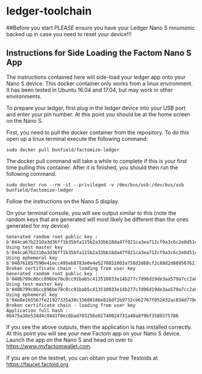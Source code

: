 # ledger-toolchain

##Before you start *PLEASE* ensure you have your Ledger Nano S mnumonic backed up in case you need to reset your device!!!

## Instructions for Side Loading the Factom Nano S App 

The instructions contained here will side-load your ledger app onto your Nano S device.  This docker container only works from a linux environment.  It has been tested in Ubuntu 16.04 and 17.04, but may work in other environments.


To prepare your ledger, first plug in the ledger device into your USB port and enter your pin number.  At this point you should be at the home screen on the Nano S.

First, you need to pull the docker container from the repository.  To do this open up a linux terminal execute the following command:

```
sudo docker pull bunfield/factomize-ledger
```

The docker pull command will take a while to complete if this is your first time pulling this container.  After it is finished, you should then run the following command.

```
sudo docker run --rm -it --privileged -v /dev/bus/usb:/dev/bus/usb bunfield/factomize-ledger
```

Follow the instructions on the Nano S display.

On your terminal console, you will see output similar to this (note the random keys that are generated will most likely be different than the ones generated for my device)


```
Generated random root public key : b'044ca67b2310a3d36ff1b35bfa115b2a33bb18da47f021ca3ea712cf9a3c6c2e0d51e193609139365b643be38ec834a8ecbd532c3098feceab08ea84b25b6682ac'
Using test master key b'044ca67b2310a3d36ff1b35bfa115b2a33bb18da47f021ca3ea712cf9a3c6c2e0d51e193609139365b643be38ec834a8ecbd532c3098feceab08ea84b25b6682ac' 
Using ephemeral key b'040761857590e41ecc495eb8783e0e4e5270851003a758d3d88cf2c88d2d88950762166a7b868a673f4f7b3dbe507fa3e8f6262cec7a8fa25aa4550f7c03723e6c'
Broken certificate chain - loading from user key
Generated random root public key : b'040b799c86cc896be70c0cc91bab5c413510033e14b277c7d96d19de3aa579a7cc2a8fae8ef5b7ec1c699d6222ff73b13017a7d755e3a4931794c200a6508c776d'
Using test master key b'040b799c86cc896be70c0cc91bab5c413510033e14b277c7d96d19de3aa579a7cc2a8fae8ef5b7ec1c699d6222ff73b13017a7d755e3a4931794c200a6508c776d' 
Using ephemeral key b'04e8e165567fe21927335a38c15680186e816df2b9732cb62767f052432ac834d770ee6d08810bb571b86898724b7b4dc25024fa92dc2ee3c87a61ad79651c201f'
Broken certificate chain - loading from user key
Application full hash : 06475a38e534d4c04d1f8ec6bad703256e02740024731a40a8f9bf3589375786
```

If you see the above outputs, then the application is has installed correctly.  At this point you will see your new Factom app on your Nano S device.  Launch the app on the Nano S and head on over to https://www.myfactomwallet.com.  

If you are on the testnet, you can obtain your free Testoids at https://faucet.factoid.org.  